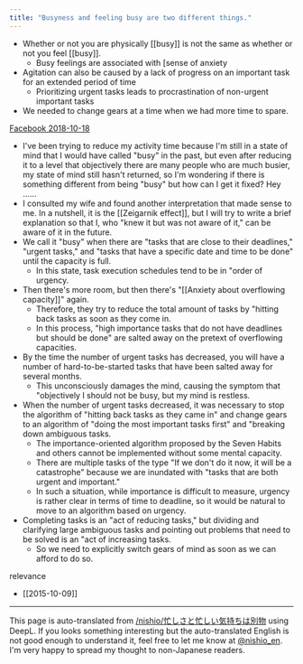 ```yaml
---
title: "Busyness and feeling busy are two different things."
---
```


- Whether or not you are physically [[busy]] is not the same as whether or not you feel [[busy]].
    - Busy feelings are associated with [sense of anxiety
- Agitation can also be caused by a lack of progress on an important task for an extended period of time
    - Prioritizing urgent tasks leads to procrastination of non-urgent important tasks
- We needed to change gears at a time when we had more time to spare.

[Facebook 2018-10-18](https://www.facebook.com/nishiohirokazu/posts/10210072019893567)
- I've been trying to reduce my activity time because I'm still in a state of mind that I would have called "busy" in the past, but even after reducing it to a level that objectively there are many people who are much busier, my state of mind still hasn't returned, so I'm wondering if there is something different from being "busy" but how can I get it fixed? Hey ......
- I consulted my wife and found another interpretation that made sense to me. In a nutshell, it is the [[Zeigarnik effect]], but I will try to write a brief explanation so that I, who "knew it but was not aware of it," can be aware of it in the future.
- We call it "busy" when there are "tasks that are close to their deadlines," "urgent tasks," and "tasks that have a specific date and time to be done" until the capacity is full.
    - In this state, task execution schedules tend to be in "order of urgency.
- Then there's more room, but then there's "[[Anxiety about overflowing capacity]]" again.
    - Therefore, they try to reduce the total amount of tasks by "hitting back tasks as soon as they come in.
    - In this process, "high importance tasks that do not have deadlines but should be done" are salted away on the pretext of overflowing capacities.
- By the time the number of urgent tasks has decreased, you will have a number of hard-to-be-started tasks that have been salted away for several months.
    - This unconsciously damages the mind, causing the symptom that "objectively I should not be busy, but my mind is restless.
- When the number of urgent tasks decreased, it was necessary to stop the algorithm of "hitting back tasks as they came in" and change gears to an algorithm of "doing the most important tasks first" and "breaking down ambiguous tasks.
    - The importance-oriented algorithm proposed by the Seven Habits and others cannot be implemented without some mental capacity.
    - There are multiple tasks of the type "If we don't do it now, it will be a catastrophe" because we are inundated with "tasks that are both urgent and important."
    - In such a situation, while importance is difficult to measure, urgency is rather clear in terms of time to deadline, so it would be natural to move to an algorithm based on urgency.
- Completing tasks is an "act of reducing tasks," but dividing and clarifying large ambiguous tasks and pointing out problems that need to be solved is an "act of increasing tasks.
    - So we need to explicitly switch gears of mind as soon as we can afford to do so.

relevance
- [[2015-10-09]]

---
This page is auto-translated from [/nishio/忙しさと忙しい気持ちは別物](https://scrapbox.io/nishio/忙しさと忙しい気持ちは別物) using DeepL. If you looks something interesting but the auto-translated English is not good enough to understand it, feel free to let me know at [@nishio_en](https://twitter.com/nishio_en). I'm very happy to spread my thought to non-Japanese readers.